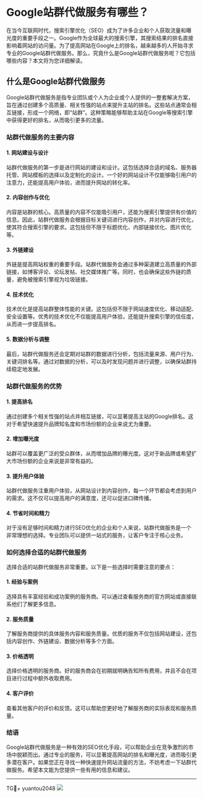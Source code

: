 # Google站群代做服务有哪些？

在当今互联网时代，搜索引擎优化（SEO）成为了许多企业和个人获取流量和曝光度的重要手段之一。Google作为全球最大的搜索引擎，其搜索结果的排名直接影响着网站的访问量。为了提高网站在Google上的排名，越来越多的人开始寻求专业的Google站群代做服务。那么，究竟什么是Google站群代做服务呢？它包括哪些内容？本文将为您详细解读。

## 什么是Google站群代做服务

Google站群代做服务是指专业团队或个人为企业或个人提供的一整套解决方案，旨在通过创建多个高质量、相关性强的站点来提升主站的排名。这些站点通常会相互链接，形成一个网络，即“站群”。这种策略能够帮助主站在Google等搜索引擎中获得更好的排名，从而吸引更多的流量。

### 站群代做服务的主要内容

#### 1. 网站建设与设计

站群代做服务的第一步是进行网站的建设和设计。这包括选择合适的域名、服务器托管、网站模板的选择以及定制化的设计。一个好的网站设计不仅能够吸引用户的注意力，还能提高用户体验，进而提升网站的转化率。

#### 2. 内容创作与优化

内容是站群的核心。高质量的内容不仅能吸引用户，还能为搜索引擎提供有价值的信息。因此，站群代做服务会根据目标关键词进行内容创作，并对内容进行优化，使其符合搜索引擎的要求。这包括但不限于标题优化、内部链接优化、图片优化等。

#### 3. 外链建设

外链是提高网站权重的重要手段。站群代做服务会通过多种渠道建立高质量的外部链接，如博客评论、论坛发帖、社交媒体推广等。同时，也会确保这些外链的质量，避免被搜索引擎视为垃圾链接。

#### 4. 技术优化

技术优化是提高站群整体性能的关键。这包括但不限于网站速度优化、移动适配、安全设置等。优秀的技术优化不仅能提高用户体验，还能提升搜索引擎的信任度，从而进一步提高排名。

#### 5. 数据分析与调整

最后，站群代做服务还会定期对站群的数据进行分析，包括流量来源、用户行为、关键词排名等。通过对数据的分析，可以及时发现问题并进行调整，以确保站群持续稳定地发展。

### 站群代做服务的优势

#### 1. 提高排名

通过创建多个相关性强的站点并相互链接，可以显著提高主站的Google排名。这对于希望快速提升品牌知名度和市场份额的企业来说尤为重要。

#### 2. 增加曝光度

站群可以覆盖更广泛的受众群体，从而增加品牌的曝光度。这对于新品牌或希望扩大市场份额的企业来说是非常有益的。

#### 3. 提升用户体验

站群代做服务注重用户体验，从网站设计到内容创作，每一个环节都会考虑到用户的需求。这不仅可以提高用户的满意度，还可以促进口碑传播。

#### 4. 节省时间和精力

对于没有足够时间和精力进行SEO优化的企业和个人来说，站群代做服务是一个非常理想的选择。专业团队可以提供一站式的服务，让客户专注于核心业务。

### 如何选择合适的站群代做服务

选择合适的站群代做服务非常重要。以下是一些选择时需要注意的要点：

#### 1. 经验与案例

选择具有丰富经验和成功案例的服务商。可以通过查看服务商的官方网站或直接联系他们了解更多信息。

#### 2. 服务质量

了解服务商提供的具体服务内容和服务质量。优质的服务不仅包括网站建设，还包括内容创作、外链建设、数据分析等多个方面。

#### 3. 价格透明

选择价格透明的服务商。好的服务商会在初期就明确告知所有费用，并且不会在项目进行过程中额外收取费用。

#### 4. 客户评价

查看其他客户的评价和反馈。这可以帮助您更好地了解服务商的实际表现和服务质量。

### 结语

Google站群代做服务是一种有效的SEO优化手段，可以帮助企业在竞争激烈的市场中脱颖而出。通过专业的服务，可以显著提高网站的排名和曝光度，进而吸引更多潜在客户。如果您正在寻找一种快速提升网站流量的方法，不妨考虑一下站群代做服务。希望本文能为您提供一些有用的信息和建议。

---

TG💪+ yuantou2048  ![](https://github.com/user-attachments/assets/42a5a4a5-fea9-4a1d-8aa0-73e57e430cca)